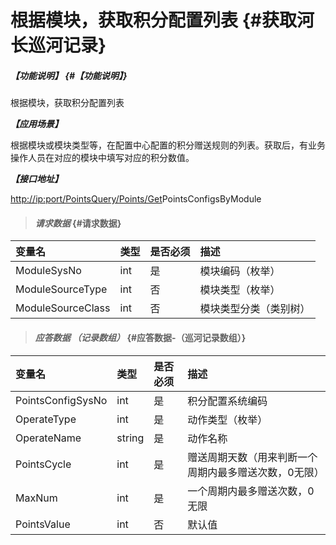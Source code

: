 # 根据模块，获取积分配置列表 {#获取河长巡河记录}

##### _【功能说明】_ {#【功能说明】}

根据模块，获取积分配置列表

_**【应用场景】**_

根据模块或模块类型等，在配置中心配置的积分赠送规则的列表。获取后，有业务操作人员在对应的模块中填写对应的积分数值。

_**【接口地址】**_

[http://ip:port/PointsQuery/Points/Get](http://ip:port/HMQuery/PatrolRiver/GetPatrolRivers)PointsConfigsByModule

> #### _请求数据_ {#请求数据}

| 变量名 | 类型 | 是否必须 | 描述 |
| :--- | :--- | :--- | :--- |
| ModuleSysNo | int | 是 | 模块编码（枚举） |
| ModuleSourceType | int | 否 | 模块类型（枚举） |
| ModuleSourceClass | int | 否 | 模块类型分类（类别树） |

> #### _应答数据 （记录数组）_ {#应答数据-（巡河记录数组）}

| 变量名 | 类型 | 是否必须 | 描述 |
| :--- | :--- | :--- | :--- |
| PointsConfigSysNo | int | 是 | 积分配置系统编码 |
| OperateType | int | 是 | 动作类型（枚举） |
| OperateName | string | 是 | 动作名称 |
| PointsCycle | int | 是 | 赠送周期天数（用来判断一个周期内最多赠送次数，0无限） |
| MaxNum | int | 是 | 一个周期内最多赠送次数，0无限 |
| PointsValue | int | 否 | 默认值 |




